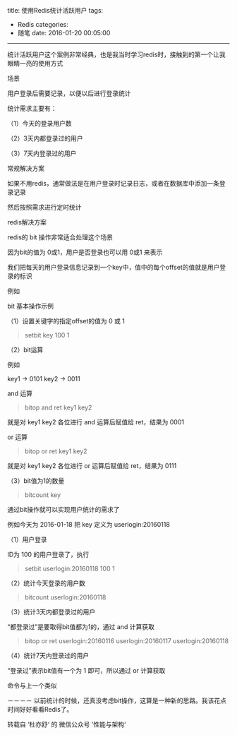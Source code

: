 title: 使用Redis统计活跃用户
tags:
  - Redis
categories:
  - 随笔
date: 2016-01-20 00:05:00
---
统计活跃用户这个案例非常经典，也是我当时学习redis时，接触到的第一个让我眼睛一亮的使用方式

<!-- more -->

场景

用户登录后需要记录，以便以后进行登录统计

统计需求主要有：

（1）今天的登录用户数

（2）3天内都登录过的用户

（3）7天内登录过的用户

常规解决方案

如果不用redis，通常做法是在用户登录时记录日志，或者在数据库中添加一条登录记录

然后按照需求进行定时统计

redis解决方案

redis的 bit 操作非常适合处理这个场景

因为bit的值为 0或1，用户是否登录也可以用 0或1 来表示

我们把每天的用户登录信息记录到一个key中，值中的每个offset的值就是用户登录的标识

例如



bit 基本操作示例

（1）设置关键字的指定offset的值为 0 或 1

> setbit key 100 1

（2）bit运算

例如

key1 -> 0101
key2 -> 0011

and 运算

> bitop and ret key1 key2

就是对 key1 key2 各位进行 and 运算后赋值给 ret，结果为 0001

or 运算

> bitop or ret key1 key2

就是对 key1 key2 各位进行 or 运算后赋值给 ret，结果为 0111

（3）bit值为1的数量

> bitcount key


通过bit操作就可以实现用户统计的需求了

例如今天为 2016-01-18
把 key 定义为 userlogin:20160118

（1）用户登录

ID为 100 的用户登录了，执行

> setbit userlogin:20160118 100 1

（2）统计今天登录的用户数

> bitcount userlogin:20160118

（3）统计3天内都登录过的用户

“都登录过”是要取得bit值都为1的，通过 and 计算获取

> bitop or ret userlogin:20160116 userlogin:20160117 userlogin:20160118

（4）统计7天内登录过的用户

“登录过”表示bit值有一个为 1 即可，所以通过 or 计算获取

命令与上一个类似

－－－－
以前统计的时候，还真没考虑bit操作，这算是一种新的思路。我该花点时间好好看看Redis了。

转载自 ‘杜亦舒‘ 的 微信公众号 ’性能与架构‘
